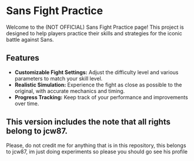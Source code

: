 # Sans Fight Practice

Welcome to the (NOT OFFICIAL) Sans Fight Practice page! This project is designed to help players practice their skills and strategies for the iconic battle against Sans.

## Features

- **Customizable Fight Settings:** Adjust the difficulty level and various parameters to match your skill level.
- **Realistic Simulation:** Experience the fight as close as possible to the original, with accurate mechanics and timing.
- **Progress Tracking:** Keep track of your performance and improvements over time.

 ## This version includes the note that all rights belong to jcw87.

 Please, do not credit me for anything that is in this repository, this belongs to jcw87, im just doing experiments so please you should go see his profile
